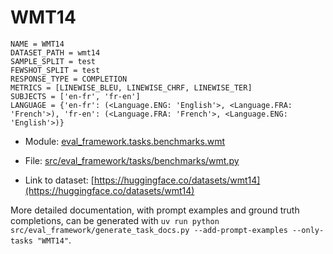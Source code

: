 # WMT14

````
NAME = WMT14
DATASET_PATH = wmt14
SAMPLE_SPLIT = test
FEWSHOT_SPLIT = test
RESPONSE_TYPE = COMPLETION
METRICS = [LINEWISE_BLEU, LINEWISE_CHRF, LINEWISE_TER]
SUBJECTS = ['en-fr', 'fr-en']
LANGUAGE = {'en-fr': (<Language.ENG: 'English'>, <Language.FRA: 'French'>), 'fr-en': (<Language.FRA: 'French'>, <Language.ENG: 'English'>)}
````

- Module: [eval_framework.tasks.benchmarks.wmt](eval_framework.tasks.benchmarks.wmt)

- File: [src/eval_framework/tasks/benchmarks/wmt.py](../../src/eval_framework/tasks/benchmarks/wmt.py)

- Link to dataset: [https://huggingface.co/datasets/wmt14](https://huggingface.co/datasets/wmt14)

More detailed documentation, with prompt examples and ground truth completions, can be generated with `uv run python src/eval_framework/generate_task_docs.py --add-prompt-examples --only-tasks "WMT14"`.

